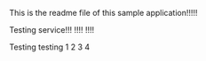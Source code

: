 This is the readme file of this sample application!!!!!

Testing service!!!
!!!!
!!!!

Testing testing 1 2 3 4
